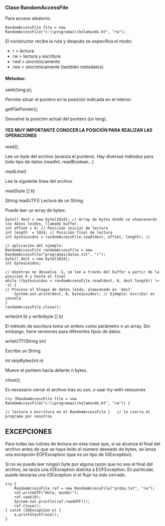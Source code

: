 ### Clase RandomAccessFile

Para acceso aleatorio.

    RandomAccessFile file = new RandomAccessFile("c:\\programas\\holamundo.kt", "rw");

El constructor recibe la ruta y después se especifica el modo:

- r > lectura
- rw > lectura y escritura
- rwd > sincrónicamente
- rws > sincrónicamente (también metadatos)

#### Métodos: 

seek(long p);

Permite situar el puntero en la posición indicada en el interior.

getFilePointer();

Devuelve la posición actual del puntero (un long).

#### !!ES MUY IMPORTANTE CONOCER LA POSICIÓN PARA REALIZAR LAS OPERACIONES

read();

Lee un byte del archivo (avanza el puntero). Hay diversos métodos para todo tipo de datos (readInt, readBoolean...)

readLine()

Lee la siguiente linea del archivo

read(byte [] b)

String	readUTF()
Lectura de un String.

Puede leer un array de bytes:

    byte[] dest = new byte[1024]; // Array de bytes donde se almacenarán los datos leídos, llamado buffer.
    int offset = 0; // Posición inicial de lectura
    int length  = 1024; // Posición final de lectura 
    int bytesLeidos = randomAccessFile.read(dest, offset, length); // 
    
    // aplicación del ejemplo:
    RandomAccessFile randomAccessFile = new RandomAccessFile("programas/datos.txt", "r");
    byte[] dest = new byte[1024];
    int bytesLeidos;
    
    // mientras no devuelva -1, se lee a través del buffer a partir de la posicion 0 y hasta el final 
    while ((bytesLeidos = randomAccessFile.read(dest, 0, dest.length)) != -1) {
    // Procesa el bloque de datos leído, almacenado en 'dest'
        System.out.write(dest, 0, bytesLeidos); // Ejemplo: escribir en consola
    }
    randomAccessFile.close();



write(int b) y write(byte [] b)

El método de escritura toma un entero como parámetro o un array.
Sin embargo, tiene versiones para diferentes tipos de datos.

writeUTF(String str)

Escribe un String

int skipBytes(int n)

Mueve el puntero hacia delante n bytes.

close();

Es necesario cerrar el archivo tras su uso, o usar try-with-resources

    try (RandomAccessFile file = new RandomAccessFile("c:\\programas\\holamundo.kt", "rw")) {

    // lectura o escritura en el RandomAccessFile }   // lo cierra el programa por nosotros


## EXCEPCIONES

Para todas las rutinas de lectura en esta clase que, si se alcanza el final del archivo antes de que se haya leído el número deseado de bytes, se lanza una excepción EOFException (que es un tipo de IOException).

Si no se puede leer ningún byte por alguna razón que no sea el final del archivo, se lanza una IOException distinta a EOFException. En particular, puede lanzarse una IOException si el flujo ha sido cerrado.

   
    
    try {
        RandomAccessFile raf = new RandomAccessFile("proba.txt", "rw");
        raf.writeUTF("Hola, mundo!");
        raf.seek(0);
        System.out.println(raf.readUTF());
        raf.close();
    } catch (IOException e) {
        e.printStackTrace();
    }












